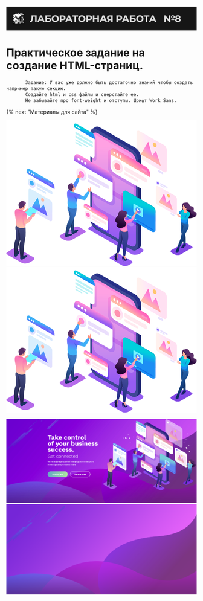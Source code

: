 ![alt MATE Programming Lab](https://github.com/MATE-Programming/Lab_logo/blob/main/lab_8.svg?raw=true)
# Практическое задание на создание HTML-страниц.
           Задание: У вас уже должно быть достаточно знаний чтобы создать например такую секцию.
           Создайте html и css файлы и сверстайте ее. 
           Не забывайте про font-weight и отступы. Шрифт Work Sans.

{% next "Материалы для сайта" %}

![alt MATE Programming Lab](https://github.com/MATE-Programming/Lab_logo/blob/main/FER_8/header.png)
![alt MATE Programming Lab](https://github.com/MATE-Programming/Lab_logo/blob/main/FER_8/header.png?raw=true)

![alt MATE Programming Lab](https://github.com/MATE-Programming/Lab_logo/blob/main/FER_8/site.jpg)
![alt MATE Programming Lab](https://github.com/MATE-Programming/Lab_logo/blob/main/FER_8/bg.png?raw=true)

